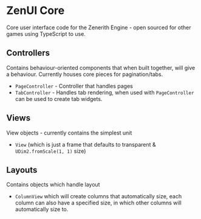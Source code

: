 # ZenUI Core
Core user interface code for the Zenerith Engine - open sourced for other games using TypeScript to use.


## Controllers
Contains behaviour-oriented components that when built together, will give a behaviour. Currently houses core pieces for pagination/tabs.
- `PageController` - Controller that handles pages
- `TabController` - Handles tab rendering, when used with `PageController` can be used to create tab widgets.

## Views
View objects - currently contains the simplest unit 
- `View` (which is just a frame that defaults to transparent & `UDim2.fromScale(1, 1)` size)

## Layouts
Contains objects which handle layout
- `ColumnView` which will create columns that automatically size, each column can also have a specified size, in which other columns will automatically size to.